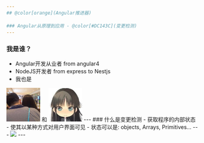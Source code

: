 ```yaml
---
## @color[orange](Angular推进器)

### Angular从原理到应用 - @color[#DC143C](变更检测)
---
```

### 我是谁？
- Angular开发从业者 from angular4
- NodeJS开发者 from express to Nestjs
- 我也是
<img src="assets/img/logo1.jpg" width="88">
和
<img src="assets/img/logo2.jpg" width="88">
---
### 什么是变更检测
- 获取程序的内部状态
- 使其以某种方式对用户界面可见
- 状态可以是: objects, Arrays, Primitives...
---
<img src="assets/img/cd-2.jpg" width="400px">
---




